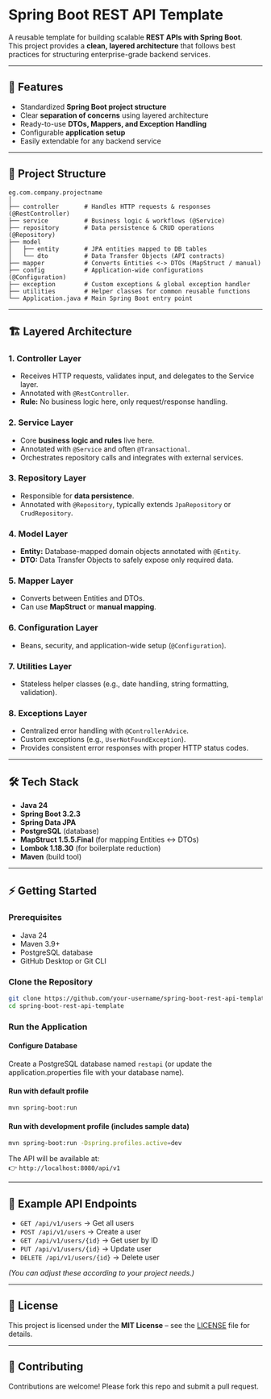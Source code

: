 # Spring Boot REST API Template

A reusable template for building scalable **REST APIs with Spring Boot**.  
This project provides a **clean, layered architecture** that follows best practices for structuring enterprise-grade backend services.

---

## 🚀 Features
- Standardized **Spring Boot project structure**
- Clear **separation of concerns** using layered architecture
- Ready-to-use **DTOs, Mappers, and Exception Handling**
- Configurable **application setup**
- Easily extendable for any backend service

---

## 📂 Project Structure

```
eg.com.company.projectname
│
├── controller       # Handles HTTP requests & responses (@RestController)
├── service          # Business logic & workflows (@Service)
├── repository       # Data persistence & CRUD operations (@Repository)
├── model
│   ├── entity       # JPA entities mapped to DB tables
│   └── dto          # Data Transfer Objects (API contracts)
├── mapper           # Converts Entities <-> DTOs (MapStruct / manual)
├── config           # Application-wide configurations (@Configuration)
├── exception        # Custom exceptions & global exception handler
├── utilities        # Helper classes for common reusable functions
└── Application.java # Main Spring Boot entry point
```

---

## 🏗️ Layered Architecture

### 1. **Controller Layer**
- Receives HTTP requests, validates input, and delegates to the Service layer.  
- Annotated with `@RestController`.  
- **Rule:** No business logic here, only request/response handling.  

### 2. **Service Layer**
- Core **business logic and rules** live here.  
- Annotated with `@Service` and often `@Transactional`.  
- Orchestrates repository calls and integrates with external services.  

### 3. **Repository Layer**
- Responsible for **data persistence**.  
- Annotated with `@Repository`, typically extends `JpaRepository` or `CrudRepository`.  

### 4. **Model Layer**
- **Entity:** Database-mapped domain objects annotated with `@Entity`.  
- **DTO:** Data Transfer Objects to safely expose only required data.  

### 5. **Mapper Layer**
- Converts between Entities and DTOs.  
- Can use **MapStruct** or **manual mapping**.  

### 6. **Configuration Layer**
- Beans, security, and application-wide setup (`@Configuration`).  

### 7. **Utilities Layer**
- Stateless helper classes (e.g., date handling, string formatting, validation).  

### 8. **Exceptions Layer**
- Centralized error handling with `@ControllerAdvice`.  
- Custom exceptions (e.g., `UserNotFoundException`).  
- Provides consistent error responses with proper HTTP status codes.  

---

## 🛠️ Tech Stack
- **Java 24**  
- **Spring Boot 3.2.3**  
- **Spring Data JPA**  
- **PostgreSQL** (database)  
- **MapStruct 1.5.5.Final** (for mapping Entities ↔ DTOs)  
- **Lombok 1.18.30** (for boilerplate reduction)  
- **Maven** (build tool)  

---

## ⚡ Getting Started

### Prerequisites
- Java 24  
- Maven 3.9+  
- PostgreSQL database  
- GitHub Desktop or Git CLI  

### Clone the Repository
```bash
git clone https://github.com/your-username/spring-boot-rest-api-template.git
cd spring-boot-rest-api-template
```

### Run the Application

#### Configure Database
Create a PostgreSQL database named `restapi` (or update the application.properties file with your database name).

#### Run with default profile
```bash
mvn spring-boot:run
```

#### Run with development profile (includes sample data)
```bash
mvn spring-boot:run -Dspring.profiles.active=dev
```

The API will be available at:  
👉 `http://localhost:8080/api/v1`

---

## 📌 Example API Endpoints
- `GET /api/v1/users` → Get all users  
- `POST /api/v1/users` → Create a user  
- `GET /api/v1/users/{id}` → Get user by ID  
- `PUT /api/v1/users/{id}` → Update user  
- `DELETE /api/v1/users/{id}` → Delete user  

*(You can adjust these according to your project needs.)*

---

## 📜 License
This project is licensed under the **MIT License** – see the [LICENSE](LICENSE) file for details.

---

## 🤝 Contributing
Contributions are welcome! Please fork this repo and submit a pull request.  
